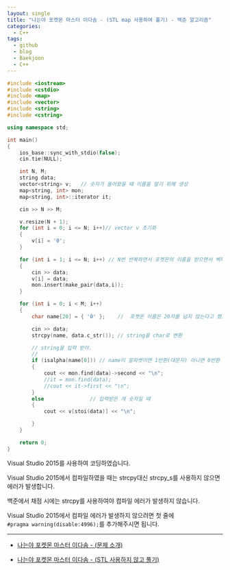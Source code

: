 ```yaml
---
layout: single
title: "나는야 포켓몬 마스터 이다솜 - (STL map 사용하여 풀기) - 백준 알고리즘"
categories:
  - C++
tags:
  - github
  - blog
  - Baekjoon
  - C++
---
```


```c++
#include <iostream>
#include <cstdio>
#include <map>
#include <vector>
#include <string>
#include <cstring>

using namespace std;

int main()
{
	ios_base::sync_with_stdio(false);
	cin.tie(NULL);

	int N, M;
	string data;
	vector<string> v;	// 숫자가 들어왔을 때 이름을 알기 위해 생성
	map<string, int> mon;
	map<string, int>::iterator it;

	cin >> N >> M;

	v.resize(N + 1);
	for (int i = 0; i <= N; i++)// vector v 초기화
	{
		v[i] = '0';
	}

	for (int i = 1; i <= N; i++) // N번 반복하면서 포켓몬의 이름을 받으면서 벡터 v에 저장 및 map에 저장
	{
		cin >> data;
		v[i] = data;
		mon.insert(make_pair(data,i));
	}

	for (int i = 0; i < M; i++)
	{
		char name[20] = { '0' };	//	포켓몬 이름은 20자를 넘지 않는다고 했으므로

		cin >> data;
		strcpy(name, data.c_str());	// string을 char로 변환

		// string을 입력 받아.
		//
		if (isalpha(name[0])) // name이 알파벳이면 1반환(대문자) 아니면 0반환
		{
			cout << mon.find(data)->second << "\n";
			//it = mon.find(data);
			//cout << it->first << "\n";
		}
		else               // 입력받은 게 숫자일 때
		{
			cout << v[stoi(data)] << "\n";

		}
	}

	return 0;
}
```

Visual Studio 2015를 사용하여 코딩하였습니다.

Visual Studio 2015에서 컴파일하였을 때는 strcpy대신 strcpy_s를 사용하지 않으면 에러가 발생합니다.

백준에서 채점 시에는 strcpy를 사용하여야 컴파일 에러가 발생하지 않습니다.

Visual Studio 2015에서 컴파일 에러가 발생하지 않으려면 첫 줄에  
`#pragma warning(disable:4996);`를 추가해주시면 됩니다.

---

+ [나는야 포켓몬 마스터 이다솜 - (문제 소개)](https://junsk1016.github.io/c++/%EB%82%98%EB%8A%94%EC%95%BC-%ED%8F%AC%EC%BC%93%EB%AA%AC-%EB%A7%88%EC%8A%A4%ED%84%B0-%EC%9D%B4%EB%8B%A4%EC%86%9C(1620)-1/)

+ [나는야 포켓몬 마스터 이다솜 - (STL 사용하지 않고 풀기)](https://junsk1016.github.io/c++/%EB%82%98%EB%8A%94%EC%95%BC-%ED%8F%AC%EC%BC%93%EB%AA%AC-%EB%A7%88%EC%8A%A4%ED%84%B0-%EC%9D%B4%EB%8B%A4%EC%86%9C(1620)-2/)  
